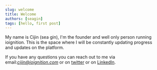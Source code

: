 ```yaml
---
slug: welcome
title: Welcome
authors: [seagin]
tags: [hello, first post]
---
```


My name is Cijin (sea gin), I'm the founder and well only person running ioignition. This is the space where 
I will be constantly updating progress and updates on the platform.

If you have any questions you can reach out to me via email:*cijin@ioignition.com* or on [twitter](https://twitter.com/cijincherian) or on 
[LinkedIn](https://www.linkedin.com/in/cijincherian/).
